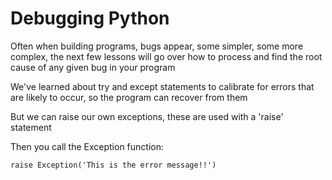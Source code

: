 # Debugging Python

Often when building programs, bugs appear, some simpler, some more complex, the next few lessons will go over how to process and find the root cause of any given bug in your program

We've learned about try and except statements to calibrate for errors that are likely to occur, so the program can recover from them

But we can raise our own exceptions, these are used with a 'raise' statement

Then you call the Exception function:

```
raise Exception('This is the error message!!')
```
